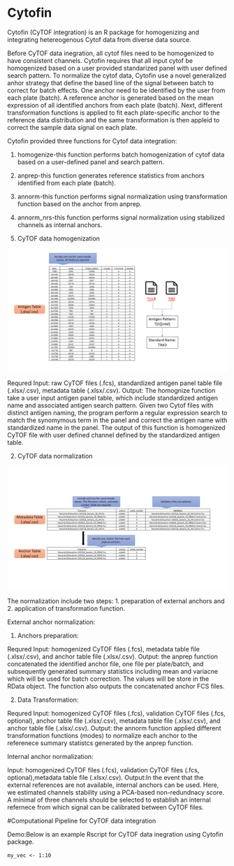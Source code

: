 # Cytofin

Cytofin (CyTOF integration) is an R package for homogenizing and integrating hetereogenous Cytof data from diverse data source.

Before CyTOF data inegration, all cytof files need to be homogenized to have consistent channels. Cytofin requires that all input cytof be homogenized based on a user provided standarized panel with user defined search pattern. To normalize the cytof data, Cytofin use a novel generalized anhor strategy that define the based line of the signal between batch to correct for batch effects. One anchor need to be identified by the user from each plate (batch). A reference anchor is generated based on the mean expression of all identified anchors from each plate (batch). Next, different transformation functions is applied to fit each plate-specific anchor to the reference data distribution and the same transformation is then appleid to correct the sample data signal on each plate.  

Cytofin provided three functions for Cytof data integration:

1. homogenize-this function performs batch homogenization of cytof data based on a user-defined panel and search pattern. 
2. anprep-this function generates reference statistics from anchors identified from each plate (batch).
3. annorm-this function performs signal normalization using transformation function based on the anchor from anprep.
4. annorm_nrs-this function performs signal normalization using stabilized channels as internal anchors. 

1. CyTOF data homogenization

![Alt text](./images/Slide1.png?raw=true "Title")

Requred Input: raw CyTOF files (.fcs), standardized antigen panel table file (.xlsx/.csv), metadata table (.xlsx/.csv). 
Output: The homognize function take a user input antigen panel table, which include standardized antigen name and associated antigen search pattern. Given two Cytof files with distinct antigen naming, the program perform a regular expression search to match the synomymous term in the panel and correct the antigen name with standardized name in the panel. The output of this function is homogenized CyTOF file with user defined channel defined by the standardized antigen table.  

2. CyTOF data normalization

![Alt text](./images/Slide2.png?raw=true "Title")

The normalization include two steps: 1. preparation of external anchors and 2. application of transformation function.

External anchor normalization:

1. Anchors preparation:

Requred Input: homogenized CyTOF files (.fcs), metadata table file (.xlsx/.csv), and anchor table file (.xlsx/.csv).
Output: the anprep function concatenated the identified anchor file, one file per plate/batch, and subsequently generated summary statistics including mean and variacne which will be used for batch correction. The values will be store in the RData object. The function also outputs the concatenated anchor FCS files.

2. Data Transformation:

Requred Input: homogenized CyTOF files (.fcs), validation CyTOF files (.fcs, optional), anchor table file (.xlsx/.csv), metadata table file (.xlsx/.csv), and anchor table file (.xlsx/.csv).
Output: the annorm function applied different transformation functions (modes) to normalize each anchor to the referenece summary statistcs generated by the anprep function.

Internal anchor normalization:

Input: homogenized CyTOF files (.fcs), validation CyTOF files (.fcs, optional),metadata table file (.xlsx/.csv).
Output:In the event that the external references are not available, internal anchors can be used. Here, we estimated channels stability using a PCA-based non-redundnacy score. A minimal of three channels should be selected to establish an internal refernece from which signal can be calibrated between CyTOF files.

#Computational Pipeline for CyTOF data integration

Demo:Below is an example Rscript for CyTOF data inegration using Cytofin package.

```{r}
my_vec <- 1:10
```
